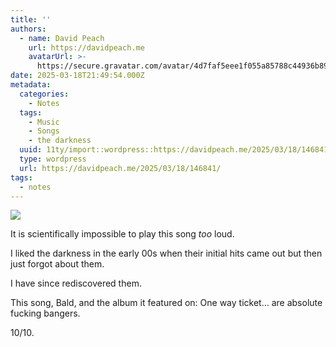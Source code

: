 ```yaml
---
title: ''
authors:
  - name: David Peach
    url: https://davidpeach.me
    avatarUrl: >-
      https://secure.gravatar.com/avatar/4d7faf5eee1f055a85788c44936b8995eaab6dfb004e7854ec747ccb272e91ee?s=96&d=mm&r=g
date: 2025-03-18T21:49:54.000Z
metadata:
  categories:
    - Notes
  tags:
    - Music
    - Songs
    - the darkness
  uuid: 11ty/import::wordpress::https://davidpeach.me/2025/03/18/146841/
  type: wordpress
  url: https://davidpeach.me/2025/03/18/146841/
tags:
  - notes
---
```

![](/assets/Screenshot_20250318-205058-768-MZtyMcJYuzLn.png)

It is scientifically impossible to play this song _too_ loud.

I liked the darkness in the early 00s when their initial hits came out but then just forgot about them.

I have since rediscovered them.

This song, Bald, and the album it featured on: One way ticket… are absolute fucking bangers.

10/10.
